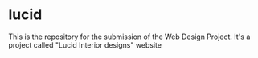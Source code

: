 # lucid
This is the repository for the submission of the Web Design Project. It's a project called "Lucid Interior designs" website
